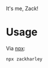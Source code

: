 It's me, Zack!

# Usage
Via [npx](https://blog.npmjs.org/post/162869356040/introducing-npx-an-npm-package-runner):
```
npx zackharley
```
